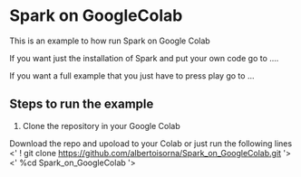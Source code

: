 # Spark on GoogleColab
This is an example to how run Spark on Google Colab

If you want just the installation of Spark and put your own code go to ....

If you want a full example that you just have to press play go to ...

## Steps to run the example

1. Clone the repository in your Google Colab

Download the repo and upoload to your Colab or just run the following lines
 <' ! git clone https://github.com/albertoisorna/Spark_on_GoogleColab.git '>
 <' %cd Spark_on_GoogleColab '>


